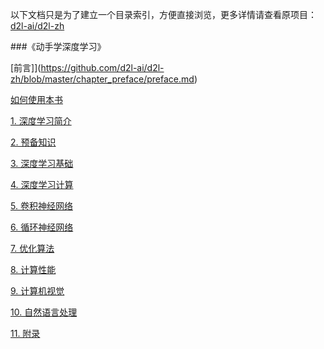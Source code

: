 以下文档只是为了建立一个目录索引，方便直接浏览，更多详情请查看原项目：[d2l-ai/d2l-zh](https://github.com/d2l-ai/d2l-zh)

###《动手学深度学习》

[前言]](https://github.com/d2l-ai/d2l-zh/blob/master/chapter_preface/preface.md)

[如何使用本书](https://github.com/d2l-ai/d2l-zh/blob/master/chapter_how-to-use/how-to-use)

[1. 深度学习简介](https://github.com/d2l-ai/d2l-zh/blob/master/chapter_introduction/deep-learning-intro)

[2. 预备知识](https://github.com/d2l-ai/d2l-zh/blob/master/chapter_prerequisite/index)

[3. 深度学习基础](https://github.com/d2l-ai/d2l-zh/blob/master/chapter_deep-learning-basics/index)

[4. 深度学习计算](https://github.com/d2l-ai/d2l-zh/blob/master/chapter_deep-learning-computation/index)

[5. 卷积神经网络](https://github.com/d2l-ai/d2l-zh/blob/master/chapter_convolutional-neural-networks/index)

[6. 循环神经网络](https://github.com/d2l-ai/d2l-zh/blob/master/chapter_recurrent-neural-networks/index)

[7. 优化算法](https://github.com/d2l-ai/d2l-zh/blob/master/chapter_optimization/index)

[8. 计算性能](https://github.com/d2l-ai/d2l-zh/blob/master/chapter_computational-performance/index)

[9. 计算机视觉](https://github.com/d2l-ai/d2l-zh/blob/master/chapter_computer-vision/index)

[10. 自然语言处理](https://github.com/d2l-ai/d2l-zh/blob/master/chapter_natural-language-processing/index)

[11. 附录](https://github.com/d2l-ai/d2l-zh/blob/master/chapter_appendix/index)



